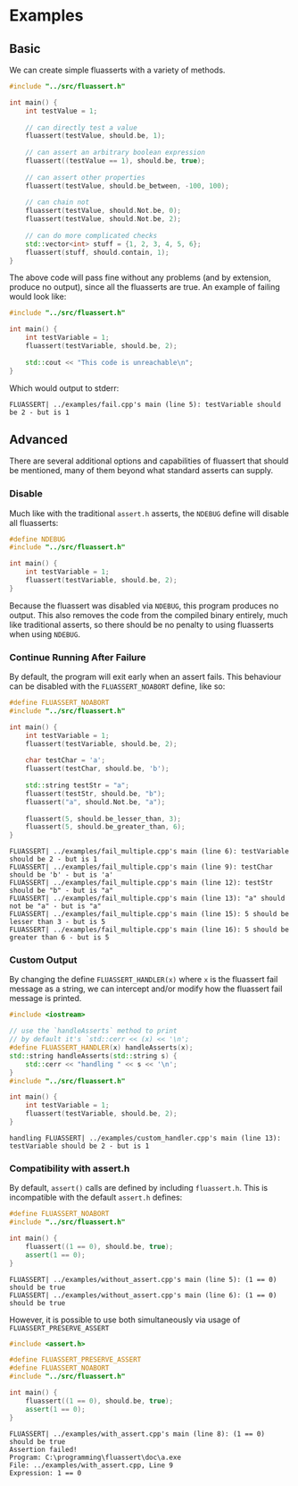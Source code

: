 # Examples

## Basic

We can create simple fluasserts with a variety of methods.

```cpp
#include "../src/fluassert.h"

int main() {
	int testValue = 1;
	
	// can directly test a value
	fluassert(testValue, should.be, 1);
	
	// can assert an arbitrary boolean expression
	fluassert((testValue == 1), should.be, true);
	
	// can assert other properties
	fluassert(testValue, should.be_between, -100, 100);
	
	// can chain not
	fluassert(testValue, should.Not.be, 0);
	fluassert(testValue, should.Not.be, 2);
	
	// can do more complicated checks
	std::vector<int> stuff = {1, 2, 3, 4, 5, 6};
	fluassert(stuff, should.contain, 1);
}
```

The above code will pass fine without any problems (and by extension, produce no output), since all the fluasserts are true. An example of failing would look like:

```cpp
#include "../src/fluassert.h"

int main() {
	int testVariable = 1;
	fluassert(testVariable, should.be, 2);
	
	std::cout << "This code is unreachable\n";
}
```

Which would output to stderr:

```
FLUASSERT| ../examples/fail.cpp's main (line 5): testVariable should be 2 - but is 1
```

## Advanced

There are several additional options and capabilities of fluassert that should be mentioned, many of them beyond what standard asserts can supply.

### Disable

Much like with the traditional `assert.h` asserts, the `NDEBUG` define will disable all fluasserts:

```cpp
#define NDEBUG
#include "../src/fluassert.h"

int main() {
	int testVariable = 1;
	fluassert(testVariable, should.be, 2);
}
```

Because the fluassert was disabled via `NDEBUG`, this program produces no output. This also removes the code from the compiled binary entirely, much like traditional asserts, so there should be no penalty to using fluasserts when using `NDEBUG`.

### Continue Running After Failure

By default, the program will exit early when an assert fails. This behaviour can be disabled with the `FLUASSERT_NOABORT` define, like so:

```cpp
#define FLUASSERT_NOABORT
#include "../src/fluassert.h"

int main() {
	int testVariable = 1;
	fluassert(testVariable, should.be, 2);
	
	char testChar = 'a';
	fluassert(testChar, should.be, 'b');
	
	std::string testStr = "a";
	fluassert(testStr, should.be, "b");
	fluassert("a", should.Not.be, "a");
	
	fluassert(5, should.be_lesser_than, 3);
	fluassert(5, should.be_greater_than, 6);
}
```

```
FLUASSERT| ../examples/fail_multiple.cpp's main (line 6): testVariable should be 2 - but is 1
FLUASSERT| ../examples/fail_multiple.cpp's main (line 9): testChar should be 'b' - but is 'a'
FLUASSERT| ../examples/fail_multiple.cpp's main (line 12): testStr should be "b" - but is "a"
FLUASSERT| ../examples/fail_multiple.cpp's main (line 13): "a" should not be "a" - but is "a"
FLUASSERT| ../examples/fail_multiple.cpp's main (line 15): 5 should be lesser than 3 - but is 5
FLUASSERT| ../examples/fail_multiple.cpp's main (line 16): 5 should be greater than 6 - but is 5
```

### Custom Output

By changing the define `FLUASSERT_HANDLER(x)` where `x` is the fluassert fail message as a string, we can intercept and/or modify how the fluassert fail message is printed.

```cpp
#include <iostream>

// use the `handleAsserts` method to print
// by default it's `std::cerr << (x) << '\n';
#define FLUASSERT_HANDLER(x) handleAsserts(x);
std::string handleAsserts(std::string s) {
	std::cerr << "handling " << s << '\n';
}
#include "../src/fluassert.h"

int main() {
	int testVariable = 1;
	fluassert(testVariable, should.be, 2);
}
```

```
handling FLUASSERT| ../examples/custom_handler.cpp's main (line 13): testVariable should be 2 - but is 1
```

### Compatibility with assert.h

By default, `assert()` calls are defined by including `fluassert.h`. This is incompatible with the default `assert.h` defines:

```cpp
#define FLUASSERT_NOABORT
#include "../src/fluassert.h"

int main() {
	fluassert((1 == 0), should.be, true);
	assert(1 == 0);
}
```

```
FLUASSERT| ../examples/without_assert.cpp's main (line 5): (1 == 0) should be true
FLUASSERT| ../examples/without_assert.cpp's main (line 6): (1 == 0) should be true
```

However, it is possible to use both simultaneously via usage of `FLUASSERT_PRESERVE_ASSERT`

```cpp
#include <assert.h>

#define FLUASSERT_PRESERVE_ASSERT
#define FLUASSERT_NOABORT
#include "../src/fluassert.h"

int main() {
	fluassert((1 == 0), should.be, true);
	assert(1 == 0);
}
```

```
FLUASSERT| ../examples/with_assert.cpp's main (line 8): (1 == 0) should be true
Assertion failed!
Program: C:\programming\fluassert\doc\a.exe
File: ../examples/with_assert.cpp, Line 9
Expression: 1 == 0
```

